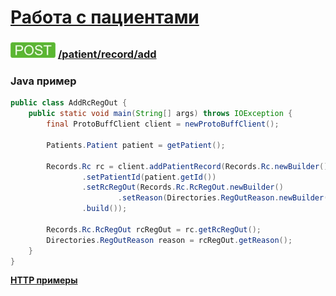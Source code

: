 [Работа с пациентами](../../../../index.md)
=====================================

### ![POST](../../../../../../img/post.png) [/patient/record/add](../../index.md)

### Java пример

```java
public class AddRcRegOut {
    public static void main(String[] args) throws IOException {
        final ProtoBuffClient client = newProtoBuffClient();

        Patients.Patient patient = getPatient();

        Records.Rc rc = client.addPatientRecord(Records.Rc.newBuilder()
                .setPatientId(patient.getId())
                .setRcRegOut(Records.Rc.RcRegOut.newBuilder()
                        .setReason(Directories.RegOutReason.newBuilder().setCode("NONE")))
                .build());

        Records.Rc.RcRegOut rcRegOut = rc.getRcRegOut();
        Directories.RegOutReason reason = rcRegOut.getReason();
    }
}
```

**[HTTP примеры](add.md)**